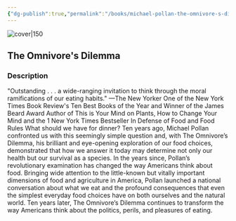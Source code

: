 ```yaml
---
{"dg-publish":true,"permalink":"/books/michael-pollan-the-omnivore-s-dilemma/","title":"The Omnivore's Dilemma","tags":["non-fiction","health","nature","science"]}
---
```




![cover|150](http://books.google.com/books/content?id=QZ1D4Q8uZuoC&printsec=frontcover&img=1&zoom=1&edge=curl&source=gbs_api)

## The Omnivore's Dilemma

### Description

"Outstanding . . . a wide-ranging invitation to think through the moral ramifications of our eating habits." —The New Yorker One of the New York Times Book Review's Ten Best Books of the Year and Winner of the James Beard Award Author of This is Your Mind on Plants, How to Change Your Mind and the 1 New York Times Bestseller In Defense of Food and Food Rules What should we have for dinner? Ten years ago, Michael Pollan confronted us with this seemingly simple question and, with The Omnivore’s Dilemma, his brilliant and eye-opening exploration of our food choices, demonstrated that how we answer it today may determine not only our health but our survival as a species. In the years since, Pollan’s revolutionary examination has changed the way Americans think about food. Bringing wide attention to the little-known but vitally important dimensions of food and agriculture in America, Pollan launched a national conversation about what we eat and the profound consequences that even the simplest everyday food choices have on both ourselves and the natural world. Ten years later, The Omnivore’s Dilemma continues to transform the way Americans think about the politics, perils, and pleasures of eating.
```